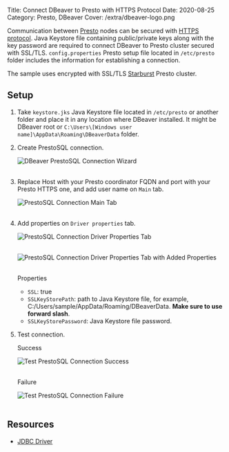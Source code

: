 Title: Connect DBeaver to Presto with HTTPS Protocol
Date: 2020-08-25
Category: Presto, DBeaver
Cover: /extra/dbeaver-logo.png

Communication between [Presto](https://prestodb.io/) nodes can be secured with [HTTPS protocol](https://prestodb.io/docs/current/security/internal-communication.html). Java Keystore file containing public/private keys along with the key password are required to connect DBeaver to Presto cluster secured with SSL/TLS. `config.properties` Presto setup file located in `/etc/presto` folder includes the information for establishing a connection.

The sample uses encrypted with SSL/TLS [Starburst](https://www.starburstdata.com/) Presto cluster.

## Setup

1. Take `keystore.jks` Java Keystore file located in `/etc/presto` or another folder and place it in any location where DBeaver installed. It might be DBeaver root or `C:\Users\[Windows user name]\AppData\Roaming\DBeaverData` folder.

2. Create PrestoSQL connection.

    ![DBeaver PrestoSQL Connection Wizard]({static}/images/connect-dbeaver-presto-https-protocol/dbeaver-prestosql-connection-wizard.png)</br></br>

3. Replace Host with your Presto coordinator FQDN and port with your Presto HTTPS one, and add user name on `Main` tab.

    ![PrestoSQL Connection Main Tab]({static}/images/connect-dbeaver-presto-https-protocol/prestosql-connection-main-tab.png)</br></br>

4. Add properties on `Driver properties` tab.

    ![PrestoSQL Connection Driver Properties Tab]({static}/images/connect-dbeaver-presto-https-protocol/prestosql-connection-driver-properties-tab.png)</br></br>

    ![PrestoSQL Connection Driver Properties Tab with Added Properties]({static}/images/connect-dbeaver-presto-https-protocol/prestosql-connection-driver-properties-tab-with-properties.png)</br></br>

    Properties

    * `SSL`: true
    * `SSLKeyStorePath`: path to Java Keystore file, for example, C:/Users/sample/AppData/Roaming/DBeaverData. **Make sure to use forward slash**.
    * `SSLKeyStorePassword`: Java Keystore file password.

5. Test connection.

    Success

    ![Test PrestoSQL Connection Success]({static}/images/connect-dbeaver-presto-https-protocol/test-prestosql-connection-success.png)</br></br>

    Failure

    ![Test PrestoSQL Connection Failure]({static}/images/connect-dbeaver-presto-https-protocol/test-prestosql-connection-failure.png)</br></br>

## Resources

* [JDBC Driver](https://prestosql.io/docs/current/installation/jdbc.html)
